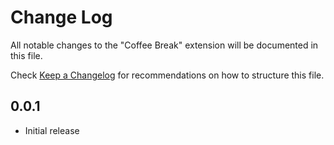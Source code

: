 # Change Log

All notable changes to the "Coffee Break" extension will be documented in this file.

Check [Keep a Changelog](http://keepachangelog.com/) for recommendations on how to structure this file.

## 0.0.1

- Initial release
